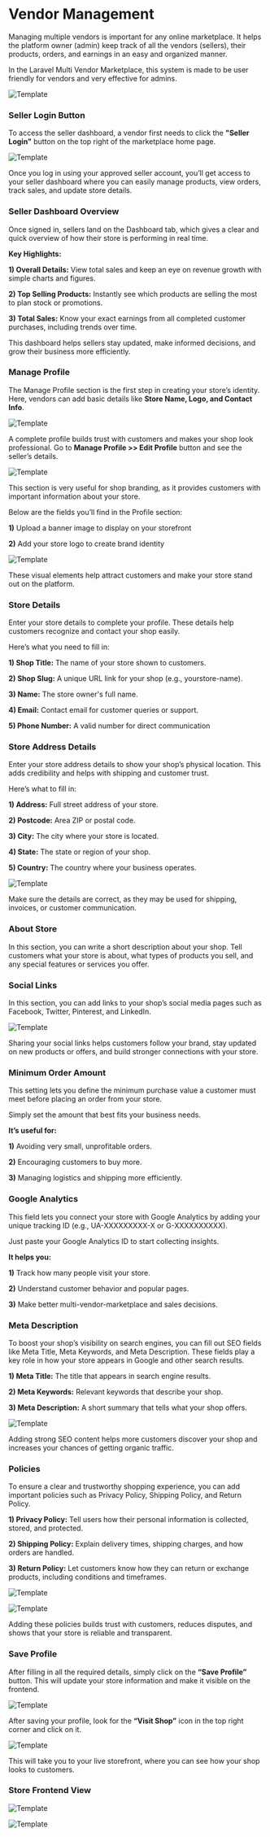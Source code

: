 # Vendor Management

Managing multiple vendors is important for any online marketplace. It helps the platform owner (admin) keep track of all the vendors (sellers), their products, orders, and earnings in an easy and organized manner.

In the Laravel Multi Vendor Marketplace, this system is made to be user friendly for vendors and very effective for admins.

![Template](../../assets/2.2.0/images/multi-vendor-marketplace/homepage.png)

### Seller Login Button

To access the seller dashboard, a vendor first needs to click the **"Seller Login"** button on the top right of the marketplace home page.

![Template](../../assets/2.2.0/images/multi-vendor-marketplace/Seller-login.png)

Once you log in using your approved seller account, you’ll get access to your seller dashboard where you can easily manage products, view orders, track sales, and update store details.

### Seller Dashboard Overview

Once signed in, sellers land on the Dashboard tab, which gives a clear and quick overview of how their store is performing in real time.

**Key Highlights:**

**1) Overall Details:** View total sales and keep an eye on revenue growth with simple charts and figures.

**2) Top Selling Products:** Instantly see which products are selling the most to plan stock or promotions.

**3) Total Sales:** Know your exact earnings from all completed customer purchases, including trends over time.

This dashboard helps sellers stay updated, make informed decisions, and grow their business more efficiently.


### Manage Profile

The Manage Profile section is the first step in creating your store’s identity. Here, vendors can add basic details like **Store Name, Logo, and Contact Info**.

![Template](../../assets/2.2.0/images/multi-vendor-marketplace/dashboard-manage-profile.png)

A complete profile builds trust with customers and makes your shop look professional. 
Go to **Manage Profile >> Edit Profile** button and see the seller’s details.

![Template](../../assets/2.2.0/images/multi-vendor-marketplace/edit-profile.png)

This section is very useful for shop branding, as it provides customers with important information about your store. 

Below are the fields you’ll find in the Profile section:

**1)** Upload a banner image to display on your storefront

**2)** Add your store logo to create brand identity

![Template](../../assets/2.2.0/images/multi-vendor-marketplace/banner-logo.png)

These visual elements help attract customers and make your store stand out on the platform.

### Store Details

Enter your store details to complete your profile. These details help customers recognize and contact your shop easily.

Here’s what you need to fill in:

**1) Shop Title:** The name of your store shown to customers.

**2) Shop Slug:** A unique URL link for your shop (e.g., yourstore-name).

**3) Name:** The store owner's full name.

**4) Email:** Contact email for customer queries or support.

**5) Phone Number:** A valid number for direct communication

### Store Address Details

Enter your store address details to show your shop’s physical location. This adds credibility and helps with shipping and customer trust.

Here’s what to fill in:

**1) Address:** Full street address of your store.

**2) Postcode:** Area ZIP or postal code.

**3) City:** The city where your store is located.

**4) State:** The state or region of your shop.

**5) Country:** The country where your business operates.

![Template](../../assets/2.2.0/images/multi-vendor-marketplace/store-address.png)

Make sure the details are correct, as they may be used for shipping, invoices, or customer communication.

### About Store

In this section, you can write a short description about your shop. Tell customers what your store is about, what types of products you sell, and any special features or services you offer.

### Social Links

In this section, you can add links to your shop’s social media pages such as Facebook, Twitter, Pinterest, and LinkedIn.

![Template](../../assets/2.2.0/images/multi-vendor-marketplace/aboutstore-sociallinkt.png)


Sharing your social links helps customers follow your brand, stay updated on new products or offers, and build stronger connections with your store.

### Minimum Order Amount

This setting lets you define the minimum purchase value a customer must meet before placing an order from your store.

Simply set the amount that best fits your business needs.

**It’s useful for:**

**1)** Avoiding very small, unprofitable orders.

**2)** Encouraging customers to buy more.

**3)** Managing logistics and shipping more efficiently.

### Google Analytics

This field lets you connect your store with Google Analytics by adding your unique tracking ID (e.g., UA-XXXXXXXXX-X or G-XXXXXXXXXX).

Just paste your Google Analytics ID to start collecting insights.

**It helps you:**

**1)** Track how many people visit your store.

**2)** Understand customer behavior and popular pages.

**3)** Make better multi-vendor-marketplace and sales decisions.

### Meta Description

To boost your shop’s visibility on search engines, you can fill out SEO fields like Meta Title, 
Meta Keywords, and Meta Description. These fields play a key role in how your store appears in Google and other search results.

**1) Meta Title:** The title that appears in search engine results.

**2) Meta Keywords:** Relevant keywords that describe your shop.

**3) Meta Description:** A short summary that tells what your shop offers.

![Template](../../assets/2.2.0/images/multi-vendor-marketplace/Meta-desc.png)

Adding strong SEO content helps more customers discover your shop and increases your chances of getting organic traffic.

### Policies

To ensure a clear and trustworthy shopping experience, you can add important policies such as Privacy Policy, Shipping Policy, and  Return Policy.

**1) Privacy Policy:** Tell users how their personal information is collected, stored, and protected.

**2) Shipping Policy:** Explain delivery times, shipping charges, and how orders are handled.

**3) Return Policy:** Let customers know how they can return or exchange products, including conditions and timeframes.


![Template](../../assets/2.2.0/images/multi-vendor-marketplace/privacy-policy.png)

![Template](../../assets/2.2.0/images/multi-vendor-marketplace/return-policy.png)


Adding these policies builds trust with customers, reduces disputes, and shows that your store is reliable and transparent.

### Save Profile

After filling in all the required details, simply click on the **“Save Profile”** button. This will update your store information and make it visible on the frontend.

![Template](../../assets/2.2.0/images/multi-vendor-marketplace/Save.png)


After saving your profile, look for the **“Visit Shop”** icon in the top right corner and click on it.

![Template](../../assets/2.2.0/images/multi-vendor-marketplace/visit-page.png)

This will take you to your live storefront, where you can see how your shop looks to customers.

### Store Frontend View

![Template](../../assets/2.2.0/images/multi-vendor-marketplace/frontend3.png)

![Template](../../assets/2.2.0/images/multi-vendor-marketplace/frontend2.png)